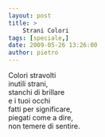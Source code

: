 ```yaml
---
layout: post
title: >
    Strani Colori
tags: [speciale,]
date: 2009-05-26 13:26:00
author: pietro
---
```

Colori stravolti<br/>inutili strani,<br/>stanchi di brillare<br/>e i tuoi occhi<br/>fatti per significare,<br/>piegati come a dire,<br/>non temere di sentire.
